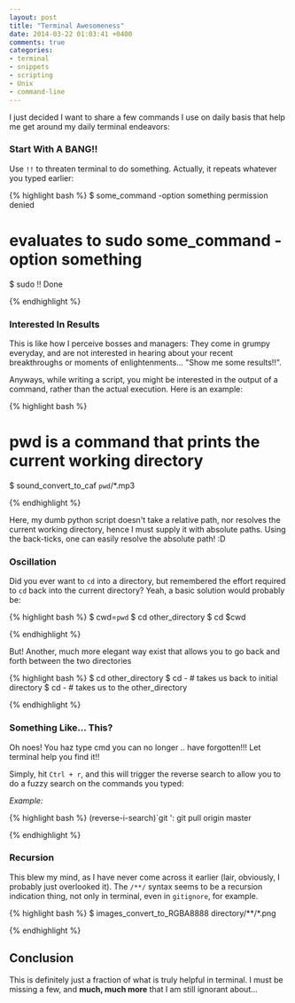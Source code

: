 ```yaml
---
layout: post
title: "Terminal Awesomeness"
date: 2014-03-22 01:03:41 +0400
comments: true
categories: 
- terminal
- snippets
- scripting
- Unix
- command-line
---
```


I just decided I want to share a few commands I use on daily basis that help me get around my daily terminal endeavors:

### Start With A BANG!!

Use `!!` to threaten terminal to do something. Actually, it repeats whatever you typed earlier:

{% highlight bash %}
$ some_command -option something
permission denied
# evaluates to sudo some_command -option something
$ sudo !!
Done

{% endhighlight %}

### Interested In Results

This is like how I perceive bosses and managers: They come in grumpy everyday, and are not interested in hearing about your recent breakthroughs or moments of enlightenments... "Show me some results!!".

Anyways, while writing a script, you might be interested in the output of a command, rather than the actual execution. Here is an example:

{% highlight bash %}
# pwd is a command that prints the current working directory
$ sound_convert_to_caf `pwd`/*.mp3

{% endhighlight %}

Here, my dumb python script doesn't take a relative path, nor resolves the current working directory, hence I must supply it with absolute paths. Using the back-ticks, one can easily resolve the absolute path! :D

### Oscillation

Did you ever want to `cd` into a directory, but remembered the effort required to `cd` back into the current directory? Yeah, a basic solution would probably be:

{% highlight bash %}
$ cwd=`pwd`
$ cd other_directory
$ cd $cwd

{% endhighlight %}

But! Another, much more elegant way exist that allows you to go back and forth between the two directories

{% highlight bash %}
$ cd other_directory
$ cd - # takes us back to initial directory
$ cd - # takes us to the other_directory

{% endhighlight %}

### Something Like... This?

Oh noes! You haz type cmd you can no longer .. have forgotten!!! Let terminal help you find it!!

Simply, hit `Ctrl + r`, and this will trigger the reverse search to allow you to do a fuzzy search on the commands you typed:

*Example:*

{% highlight bash %}
(reverse-i-search)`git ': git pull origin master

{% endhighlight %}

### Recursion

This blew my mind, as I have never come across it earlier (lair, obviously, I probably just overlooked it). The `/**/` syntax seems to be a recursion indication thing, not only in terminal, even in `gitignore`, for example.

{% highlight bash %}
$ images_convert_to_RGBA8888 directory/**/*.png

{% endhighlight %}

## Conclusion

This is definitely just a fraction of what is truly helpful in terminal. I must be missing a few, and **much, much more** that I am still ignorant about...
